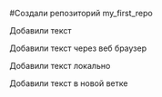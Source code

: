 #Создали репозиторий my_first_repo

Добавили текст

Добавили текст через веб браузер

Добавили текст локально

Добавили текст в новой ветке
